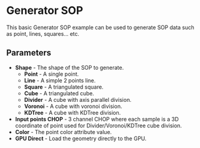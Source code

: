 # Generator SOP
This basic Generator SOP example can be used to generate SOP data such as point, lines, squares... etc.

## Parameters
* **Shape** - The shape of the SOP to generate.
  * **Point** - A single point.
  * **Line** - A simple 2 points line.
  * **Square** - A triangulated square.
  * **Cube** - A triangulated cube.
  * **Divider** - A cube with axis parallel division.
  * **Voronoi** - A cube with voronoi division.
  * **KDTree** - A cube with KDTree division.
* **Input points CHOP** - 3 channel CHOP where each sample is a 3D coordinate of point used for Divider/Voronoi/KDTree cube division.
* **Color** - The point color attribute value.
* **GPU Direct** - Load the geometry directly to the GPU.